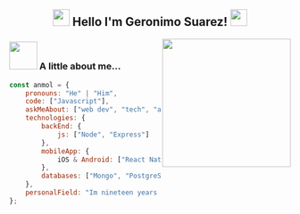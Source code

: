<div align='center'>
<h2> <img src="https://i.pinimg.com/originals/39/b5/f9/39b5f9dbd213cf405c6cc973aada6d99.gif" width="30"/> Hello I'm Geronimo Suarez! <img src="https://media.giphy.com/media/WUlplcMpOCEmTGBtBW/giphy.gif" width="30"/></h2>
</div>
<img align='right' src="https://octodex.github.com/images/Professortocat_v2.png" width="230"/>

### <img src="https://media.giphy.com/media/VgCDAzcKvsR6OM0uWg/giphy.gif" width="50"> A little about me...  

```javascript
const anmol = {
    pronouns: "He" | "Him",
    code: ["Javascript"],
    askMeAbout: ["web dev", "tech", "app dev", "music"],
    technologies: {
        backEnd: {
            js: ["Node", "Express"]
        },
        mobileApp: {
            iOS & Android: ["React Native"]
        },
        databases: ["Mongo", "PostgreSQL"],
    },
    personalField: "Im nineteen years old, I do music in my spare time, I love teaching and I would like to develop the ability to negotiate"
};
```
